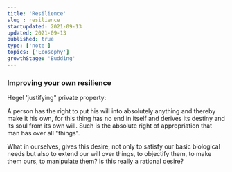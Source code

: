 ```yaml
---
title: 'Resilience'
slug : resilience
startupdated: 2021-09-13
updated: 2021-09-13
published: true
type: ['note']
topics: ['Ecosophy']
growthStage: 'Budding'
---
```

<Draft />

### Improving your own resilience

Hegel 'justifying" private property:

<SimpleCard width="700px">

A person has the right to put his will into absolutely anything and thereby make it his own, for this thing has no end in itself and derives its destiny and its soul from its own will. Such is the absolute right of appropriation that man has over all "things". 

</SimpleCard>

What in ourselves, gives this desire, not only to satisfy our basic biological needs but also to extend our will over things, to objectify them, to make them ours, to manipulate them? Is this really a rational desire?

